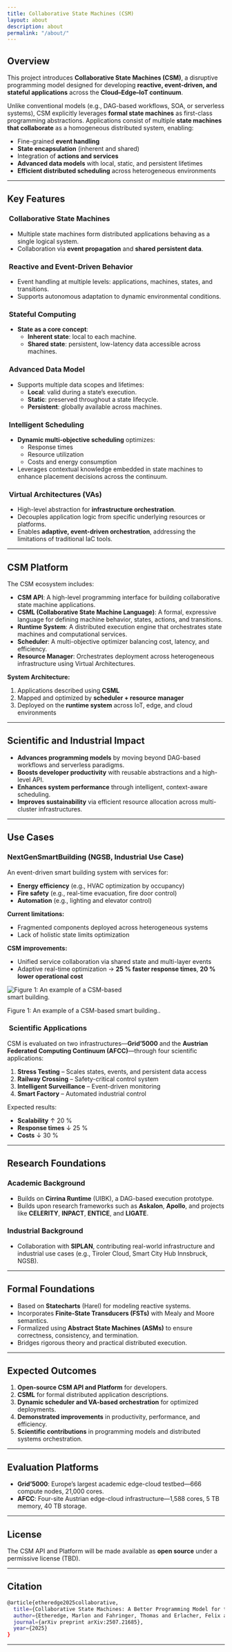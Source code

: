 ```yaml
---
title: Collaborative State Machines (CSM)
layout: about
description: about
permalink: "/about/"
---
```


## Overview  
This project introduces **Collaborative State Machines (CSM)**, a disruptive programming model designed for developing **reactive, event-driven, and stateful applications** across the **Cloud–Edge–IoT continuum**.

Unlike conventional models (e.g., DAG-based workflows, SOA, or serverless systems), CSM explicitly leverages **formal state machines** as first-class programming abstractions. Applications consist of multiple **state machines that collaborate** as a homogeneous distributed system, enabling:  
- Fine-grained **event handling**  
- **State encapsulation** (inherent and shared)  
- Integration of **actions and services**  
- **Advanced data models** with local, static, and persistent lifetimes  
- **Efficient distributed scheduling** across heterogeneous environments

---

## Key Features

### ​ Collaborative State Machines  
- Multiple state machines form distributed applications behaving as a single logical system.  
- Collaboration via **event propagation** and **shared persistent data**.

### ​ Reactive and Event-Driven Behavior  
- Event handling at multiple levels: applications, machines, states, and transitions.  
- Supports autonomous adaptation to dynamic environmental conditions.

### ​ Stateful Computing  
- **State as a core concept**:  
  - **Inherent state**: local to each machine.  
  - **Shared state**: persistent, low-latency data accessible across machines.

### ​ Advanced Data Model  
- Supports multiple data scopes and lifetimes:  
  - **Local**: valid during a state’s execution.  
  - **Static**: preserved throughout a state lifecycle.  
  - **Persistent**: globally available across machines.

### ​ Intelligent Scheduling  
- **Dynamic multi-objective scheduling** optimizes:  
  - Response times  
  - Resource utilization  
  - Costs and energy consumption  
- Leverages contextual knowledge embedded in state machines to enhance placement decisions across the continuum.

### ​​ Virtual Architectures (VAs)  
- High-level abstraction for **infrastructure orchestration**.  
- Decouples application logic from specific underlying resources or platforms.  
- Enables **adaptive, event-driven orchestration**, addressing the limitations of traditional IaC tools.

---

## CSM Platform

The CSM ecosystem includes:

- **CSM API**: A high-level programming interface for building collaborative state machine applications.  
- **CSML (Collaborative State Machine Language)**: A formal, expressive language for defining machine behavior, states, actions, and transitions.  
- **Runtime System**: A distributed execution engine that orchestrates state machines and computational services.  
- **Scheduler**: A multi-objective optimizer balancing cost, latency, and efficiency.  
- **Resource Manager**: Orchestrates deployment across heterogeneous infrastructure using Virtual Architectures.

**System Architecture:**  
1. Applications described using **CSML**  
2. Mapped and optimized by **scheduler + resource manager**  
3. Deployed on the **runtime system** across IoT, edge, and cloud environments

---

## Scientific and Industrial Impact

- **Advances programming models** by moving beyond DAG-based workflows and serverless paradigms.  
- **Boosts developer productivity** with reusable abstractions and a high-level API.  
- **Enhances system performance** through intelligent, context-aware scheduling.  
- **Improves sustainability** via efficient resource allocation across multi-cluster infrastructures.

---

## Use Cases

### ​ NextGenSmartBuilding (NGSB, Industrial Use Case)  
An event-driven smart building system with services for:  
- **Energy efficiency** (e.g., HVAC optimization by occupancy)  
- **Fire safety** (e.g., real-time evacuation, fire door control)  
- **Automation** (e.g., lighting and elevator control)

**Current limitations:**  
- Fragmented components deployed across heterogeneous systems  
- Lack of holistic state limits optimization

**CSM improvements:**  
- Unified service collaboration via shared state and multi-layer events  
- Adaptive real-time optimization → **25 % faster response times**, **20 % lower operational cost**

<div class="text-center my-3">
  <img src="/images/illustrations/usecase.png" alt="Figure 1: An example of a CSM-based smart building." class="img-fluid" style="max-width: 60%;">
  <p class="text-muted fst-italic mt-2">
    Figure 1: An example of a CSM-based smart building..
  </p>
</div>

### ​ Scientific Applications  
CSM is evaluated on two infrastructures—**Grid’5000** and the **Austrian Federated Computing Continuum (AFCC)**—through four scientific applications:  
1. **Stress Testing** – Scales states, events, and persistent data access  
2. **Railway Crossing** – Safety-critical control system  
3. **Intelligent Surveillance** – Event-driven monitoring  
4. **Smart Factory** – Automated industrial control

Expected results:  
- **Scalability** ↑ 20 %  
- **Response times** ↓ 25 %  
- **Costs** ↓ 30 %

---

## Research Foundations

### Academic Background  
- Builds on **Cirrina Runtime** (UIBK), a DAG-based execution prototype.  
- Builds upon research frameworks such as **Askalon**, **Apollo**, and projects like **CELERITY**, **INPACT**, **ENTICE**, and **LIGATE**.

### Industrial Background  
- Collaboration with **SIPLAN**, contributing real-world infrastructure and industrial use cases (e.g., Tiroler Cloud, Smart City Hub Innsbruck, NGSB).

---

## Formal Foundations

- Based on **Statecharts** (Harel) for modeling reactive systems.  
- Incorporates **Finite-State Transducers (FSTs)** with Mealy and Moore semantics.  
- Formalized using **Abstract State Machines (ASMs)** to ensure correctness, consistency, and termination.  
- Bridges rigorous theory and practical distributed execution.

---

## Expected Outcomes

1. **Open-source CSM API and Platform** for developers.  
2. **CSML** for formal distributed application descriptions.  
3. **Dynamic scheduler and VA-based orchestration** for optimized deployments.  
4. **Demonstrated improvements** in productivity, performance, and efficiency.  
5. **Scientific contributions** in programming models and distributed systems orchestration.

---

## Evaluation Platforms  

- **Grid’5000**: Europe’s largest academic edge-cloud testbed—666 compute nodes, 21,000 cores.  
- **AFCC**: Four-site Austrian edge-cloud infrastructure—1,588 cores, 5 TB memory, 40 TB storage.

---

## License  
The CSM API and Platform will be made available as **open source** under a permissive license (TBD).

---

## Citation  

```bash
@article{etheredge2025collaborative,
  title={Collaborative State Machines: A Better Programming Model for the Cloud-Edge-IoT Continuum},
  author={Etheredge, Marlon and Fahringer, Thomas and Erlacher, Felix and Kohler, Elias and Pedratscher, Stefan and Aznar-Poveda, Juan and Saurabh, Nishant and Lebre, Adrien},
  journal={arXiv preprint arXiv:2507.21685},
  year={2025}
}
```

---
